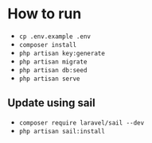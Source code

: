 # How to run

- `cp .env.example .env`
- `composer install`
- `php artisan key:generate`
- `php artisan migrate`
- `php artisan db:seed`
- `php artisan serve`

## Update using sail

- `composer require laravel/sail --dev`
- `php artisan sail:install`
